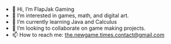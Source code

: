 - 👋 Hi, I’m FlapJak Gaming
- 👀 I’m interested in games, math, and digital art.
- 🌱 I’m currently learning Java and Calculus
- 💞️ I’m looking to collaborate on game making projects.
- 📫 How to reach me: the.newgame.times.contact@gmail.com

<!---
ThePyhsicsNerd/ThePyhsicsNerd is a ✨ special ✨ repository because its `README.md` (this file) appears on your GitHub profile.
You can click the Preview link to take a look at your changes.
--->

